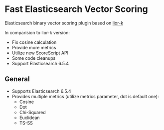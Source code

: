 # Fast Elasticsearch Vector Scoring

Elasticsearch binary vector scoring plugin based on [lior-k](https://github.com/lior-k/fast-elasticsearch-vector-scoring)

In comparision to lior-k version:

 * Fix cosine calculation
 * Provide more metrics
 * Utilize new ScoreScript API
 * Some code cleanups
 * Support Elasticsearch 6.5.4

## General
* Supports Elasticsearch 6.5.4
* Provides multiple metrics (utilize metrics parameter, dot is default one):
    * Cosine
    * Dot
    * Chi-Squared
    * Euclidean
    * TS-SS
